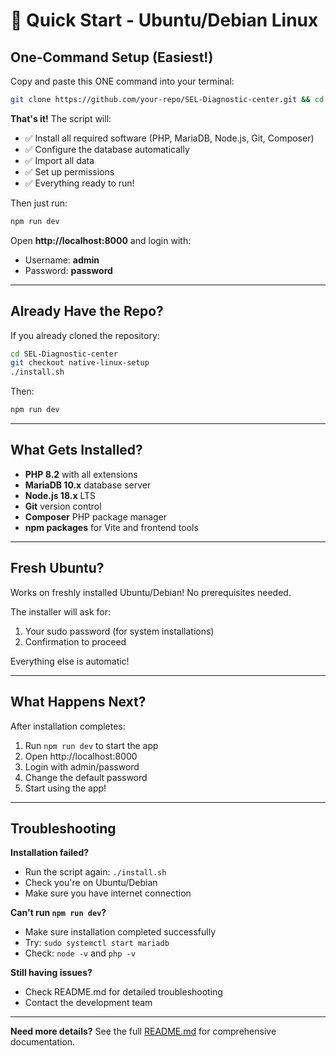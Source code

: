 # 🚀 Quick Start - Ubuntu/Debian Linux

## One-Command Setup (Easiest!)

Copy and paste this ONE command into your terminal:

```bash
git clone https://github.com/your-repo/SEL-Diagnostic-center.git && cd SEL-Diagnostic-center && git checkout native-linux-setup && chmod +x install.sh && ./install.sh
```

**That's it!** The script will:
- ✅ Install all required software (PHP, MariaDB, Node.js, Git, Composer)
- ✅ Configure the database automatically
- ✅ Import all data
- ✅ Set up permissions
- ✅ Everything ready to run!

Then just run:
```bash
npm run dev
```

Open **http://localhost:8000** and login with:
- Username: **admin**
- Password: **password**

---

## Already Have the Repo?

If you already cloned the repository:

```bash
cd SEL-Diagnostic-center
git checkout native-linux-setup
./install.sh
```

Then:
```bash
npm run dev
```

---

## What Gets Installed?

- **PHP 8.2** with all extensions
- **MariaDB 10.x** database server
- **Node.js 18.x** LTS
- **Git** version control
- **Composer** PHP package manager
- **npm packages** for Vite and frontend tools

---

## Fresh Ubuntu?

Works on freshly installed Ubuntu/Debian! No prerequisites needed.

The installer will ask for:
1. Your sudo password (for system installations)
2. Confirmation to proceed

Everything else is automatic!

---

## What Happens Next?

After installation completes:

1. Run `npm run dev` to start the app
2. Open http://localhost:8000
3. Login with admin/password
4. Change the default password
5. Start using the app!

---

## Troubleshooting

**Installation failed?**
- Run the script again: `./install.sh`
- Check you're on Ubuntu/Debian
- Make sure you have internet connection

**Can't run `npm run dev`?**
- Make sure installation completed successfully
- Try: `sudo systemctl start mariadb`
- Check: `node -v` and `php -v`

**Still having issues?**
- Check README.md for detailed troubleshooting
- Contact the development team

---

**Need more details?** See the full [README.md](README.md) for comprehensive documentation.
